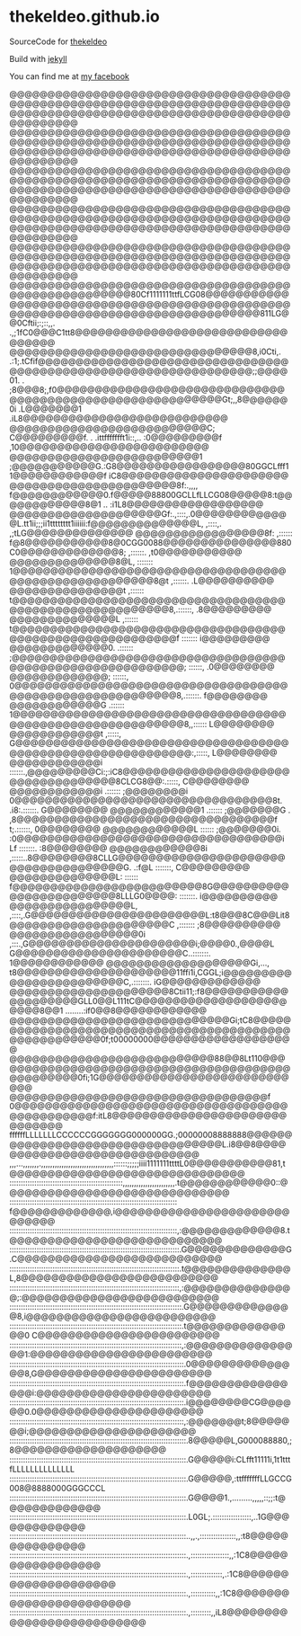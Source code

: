 # thekeldeo.github.io

SourceCode for [thekeldeo](https://thekeldeo.github.io)

Build with [jekyll](https://jekyllrb.com/)

You can find me at [my facebook](https://www.facebook.com/secret.i.cant.tell.5)

@@@@@@@@@@@@@@@@@@@@@@@@@@@@@@@@@@@@@@@@@@@@@@@@@@@@@@@@@@@@@@@@@@@@@@@@@@@@@@@@@@@@@@@@@@@@@@@@@@@@@@@@@@@@@@@@@@@@@@@@
@@@@@@@@@@@@@@@@@@@@@@@@@@@@@@@@@@@@@@@@@@@@@@@@@@@@@@@@@@@@@@@@@@@@@@@@@@@@@@@@@@@@@@@@@@@@@@@@@@@@@@@@@@@@@@@@@@@@@@@@
@@@@@@@@@@@@@@@@@@@@@@@@@@@@@@@@@@@@@@@@@@@@@@@@@@@@@@@@@@@@@@@@@@@@@@@@@@@@@@@@@@@@@@@@@@@@@@@@@@@@@@@@@@@@@@@@@@@@@@@@
@@@@@@@@@@@@@@@@@@@@@@@@@@@@@@@@@@@@@@@@@@@@@@@@@@@@@@@@@@@@@@@@@@@@@@@@@@@@@@@@@@@@@@@@@@@@@@@@@@@@@@@@@@@@@@@@@@@@@@@@
@@@@@@@@@@@@@@@@@@@@@@@@@@@@@@@@@@@@@@@@@@@@@@@@@@@@@@@@@@@@@@@@@@@@@@@@@@@@@@@@@@@@@@@@@@@@@@@@@@@@@@@@@@@@@@@@@@@@@@@@
@@@@@@@@@@@@@@@@@@@@@@@@@@@@@@@@@@@@@@@@@@@@@@@@@@@@@80Cf1111111ttfLCG08@@@@@@@@@@@@@@@@@@@@@@@@@@@@@@@@@@@@@@@@@@@@@@@@
@@@@@@@@@@@@@@@@@@@@@@@@@@@@@@@@@811LG@@0Cftii;:;::,,.                 .,;1fC0@@@C1tt8@@@@@@@@@@@@@@@@@@@@@@@@@@@@@@@@@@
@@@@@@@@@@@@@@@@@@@@@@@@@@@@@@@@8,i0Cti,.                                    .:1;.tCfif@@@@@@@@@@@@@@@@@@@@@@@@@@@@@@@@@
@@@@@@@@@@@@@@@@@@@@@@@@@@@@@@@@;;@@@@01. .                                     ;8@@@8;,f0@@@@@@@@@@@@@@@@@@@@@@@@@@@@@@
@@@@@@@@@@@@@@@@@@@@@@@@@@@@Gt;,,8@@@@@@0i                                    .L@@@@@@@1 .iL8@@@@@@@@@@@@@@@@@@@@@@@@@@@
@@@@@@@@@@@@@@@@@@@@@@@@@@C;    C@@@@@@@@@f. . .ittffffffft1i::,..           :0@@@@@@@@@f   ,10@@@@@@@@@@@@@@@@@@@@@@@@@
@@@@@@@@@@@@@@@@@@@@@@@@@1     ;@@@@@@@@@@@G.:G8@@@@@@@@@@@@@@@@@80GGCLfff1 1@@@@@@@@@@@@f     iC8@@@@@@@@@@@@@@@@@@@@@@
@@@@@@@@@@@@@@@@@@@@@@8f:.,,,, f@@@@@@@@@@@@0.f@@@@@88800GCLLfLLCG08@@@@@8:t@@@@@@@@@@@@8@1  ..  :i1L8@@@@@@@@@@@@@@@@@@
@@@@@@@@@@@@@@@@@@@@Gf:.,::::,.0@@@@@@@@@@@@@L.tt1ii;;;ii1tttttttt1iiiiii:f@@@@@@@@@@@@@@L, ,::::,.  ,;tLG@@@@@@@@@@@@@@
@@@@@@@@@@@@@@@@@8f:  ,:::::: f@8@@@@@@@@@@@8@0CGG0088@@@@@@@@@@@@@@@880C0@@@@@@@@@@@@@8; ,::::::.        ,t0@@@@@@@@@@@
@@@@@@@@@@@@@@8@L,   ::::::: 1@@@@@@@@@@@@@@@@@@@@@@@@@@@@@@@@@@@@@@@@@@@@@@@@@@@@@@@8@t ,::::::.           .L@@@@@@@@@@
@@@@@@@@@@@@@@@t    ,:::::: t@@@@@@@@@@@@@@@@@@@@@@@@@@@@@@@@@@@@@@@@@@@@@@@@@@@@@@@@@8,.::::::,             .8@@@@@@@@@
@@@@@@@@@@@@@@L    ,:::::: t@@@@@@@@@@@@@@@@@@@@@@@@@@@@@@@@@@@@@@@@@@@@@@@@@@@@@@@@@@f :::::::               i@@@@@@@@@
@@@@@@@@@@@@@0.   .:::::: ;@@@@@@@@@@@@@@@@@@@@@@@@@@@@@@@@@@@@@@@@@@@@@@@@@@@@@@@@@@@; ::::::,               .0@@@@@@@@
@@@@@@@@@@@@@;    ::::::, 0@@@@@@@@@@@@@@@@@@@@@@@@@@@@@@@@@@@@@@@@@@@@@@@@@@@@@@@@@@8,.::::::.                f@@@@@@@@
@@@@@@@@@@@@G    .:::::: 1@@@@@@@@@@@@@@@@@@@@@@@@@@@@@@@@@@@@@@@@@@@@@@@@@@@@@@@@@@@8,,::::::                 L@@@@@@@@
@@@@@@@@@@@@t    ,:::::, G@@@@@@@@@@@@@@@@@@@@@@@@@@@@@@@@@@@@@@@@@@@@@@@@@@@@@@@@@@@@:,:::::,                 L@@@@@@@@
@@@@@@@@@@@@i    ::::::.,@@@@@@@@@Ci:;:iC8@@@@@@@@@@@@@@@@@@@@@@@@@@@@@@@@@@@@8CLCG8@@:.:::::,                 C@@@@@@@@
@@@@@@@@@@@@i   .:::::: ;@@@@@@@@i       0@@@@@@@@@@@@@@@@@@@@@@@@@@@@@@@@@@8t.    .i8:.::::::.                G@@@@@@@@
@@@@@@@@@@@@1   .:::::: ;@@@@@@@G     . ,8@@@@@@@@@@@@@@@@@@@@@@@@@@@@@@@@@@f        t;.::::::,                0@@@@@@@@
@@@@@@@@@@@@L    :::::: ;@@@@@@@0i.    :0@@@@@@@@@@@@@@@@@@@@@@@@@@@@@@@@@@@i        Lf :::::::.              :8@@@@@@@@
@@@@@@@@@@@@8i   ,:::::..8@@@@@@@@8CLLG@@@@@@@@@@@@@@@@@@@@@@@@@@@@@@@@@@@@@G.    .:f@L :::::::,              C@@@@@@@@@
@@@@@@@@@@@@@@L:  :::::: f@@@@@@@@@@@@@@@@@@@@@@@@@8G@@@@@@@@@@@@@@@@@@@@@@@@8LLLG0@@@@: :::::::.            i@@@@@@@@@@
@@@@@@@@@@@@@@@@L, ,::::,.G@@@@@@@@@@@@@@@@@@@@@@@L:t8@@@8C@@@Lit8@@@@@@@@@@@@@@@@@@@@@C ,:::::::           ;8@@@@@@@@@@
@@@@@@@@@@@@@@@@@0i  ,:::.,G@@@@@@@@@@@@@@@@@@@@@@i;@@@@0.,@@@@L G@@@@@@@@@@@@@@@@@@@@@@C..:::::::.        1@@@@@@@@@@@@
@@@@@@@@@@@@@@@@@@@Gi,...,  t8@@@@@@@@@@@@@@@@@@@@@11ffi1i,CGGL;i@@@@@@@@@@@@@@@@@@@@@@@@C,.:::::::.     iG@@@@@@@@@@@@@
@@@@@@@@@@@@@@@@@@@@@8Ctii11;:f8@@@@@@@@@@@@@@@@@@@@GLL0@@L111tC@@@@@@@@@@@@@@@@@@@@@@@@8@@1 ........:if0@@8@@@@@@@@@@@@
@@@@@@@@@@@@@@@@@@@@@@@@@@@@@Gi;tC8@@@@@@@@@@@@@@@@@@@@@@@@@@@@@@@@@@@@@@@@@@@@@@@@@@@@@@0f;t00000000@@@@@@@@@@@@@@@@@@@
@@@@@@@@@@@@@@@@@@@@@@@@@@@88@@8Lt110@@@@@@@@@@@@@@@@@@@@@@@@@@@@@@@@@@@@@@@@@@@@@@@@@0fi;1G@@@@@@@@@@@@@@@@@@@@@@@@@@@@
@@@@@@@@@@@@@@@@@@@@@@@@@@@@@@@@@@f 0@@@@@@@@@@@@@@@@@@@@@@@@@@@@@@@@@@@@@@@@@@@@@@@f:itL8@@@@@@@@@@@@@@@@@@@@@@@@@@@@@@
ffffffLLLLLLLCCCCCCGGGGGGG000000GG.;00000008888888@@@@@@@@@@@@@@@@@@@@@@@@@@@@@@@@@@L.i8@@8@@@@@@@@@@@@@@@@@@@@@@@@@@@@@
,,,...,,,,,,,.,,,,,,,,,,,,,,,,,,,,,,,,,,,,,,,,::::::;;;;;iiii1111111ttttL0@@@@@@@@@@@81,t@@@@@@@@@@@@@@@@@@@@@@@@@@@@@@@
::::::::::::::::::::::::::::::::::::::::::::::::::,,,,,,,,,,,,,,,,,,,,,,,.t@@@@@@@@@@@@0::@@@@@@@@@@@@@@@@@@@@@@@@@@@@@@
:::::::::::::::::::::::::::::::::::::::::::::::::::::::::::::::::::::::::: f@@@@@@@@@@@@@,i@@@@@@@@@@@@@@@@@@@@@@@@@@@@@
::::::::::::::::::::::::::::::::::::::::::::::::::::::::::::::::::::::::::,:@@@@@@@@@@@@@8.t@@@@@@@@@@@@@@@@@@@@@@@@@@@@
:::::::::::::::::::::::::::::::::::::::::::::::::::::::::::::::::::::::::::.G@@@@@@@@@@@@@G.C@@@@@@@@@@@@@@@@@@@@@@@@@@@
:::::::::::::::::::::::::::::::::::::::::::::::::::::::::::::::::::::::::::.t@@@@@@@@@@@@@@L,8@@@@@@@@@@@@@@@@@@@@@@@@@@
:::::::::::::::::::::::::::::::::::::::::::::::::::::::::::::::::::::::::::,:@@@@@@@@@@@@@@@;:@@@@@@@@@@@@@@@@@@@@@@@@@@
::::::::::::::::::::::::::::::::::::::::::::::::::::::::::::::::::::::::::::.G@@@@@@@@@@@@@@8,i@@@@@@@@@@@@@@@@@@@@@@@@@
::::::::::::::::::::::::::::::::::::::::::::::::::::::::::::::::::::::::::::.t@@@@@@@@@@@@@@@0 C@@@@@@@@@@@@@@@@@@@@@@@@
::::::::::::::::::::::::::::::::::::::::::::::::::::::::::::::::::::::::::::,:@@@@@@@@@@@@@@@@1:@@@@@@@@@@@@@@@@@@@@@@@@
:::::::::::::::::::::::::::::::::::::::::::::::::::::::::::::::::::::::::::::.0@@@@@@@@@@@@@@@8,G@@@@@@@@@@@@@@@@@@@@@@@
:::::::::::::::::::::::::::::::::::::::::::::::::::::::::::::::::::::::::::::.f@@@@@@@@@@@@@@@@i:@@@@@@@@@@@@@@@@@@@@@@@
:::::::::::::::::::::::::::::::::::::::::::::::::::::::::::::::::::::::::::::.i@@@@@@@@CG@@@@@@0.0@@@@@@@@@@@@@@@@@@@@@@
:::::::::::::::::::::::::::::::::::::::::::::::::::::::::::::::::::::::::::::,:@@@@@@@t;8@@@@@@@i;@@@@@@@@@@@@@@@@@@@@@@
::::::::::::::::::::::::::::::::::::::::::::::::::::::::::::::::::::::::::::::.8@@@@@L,G000088880,;8@@@@@@@@@@@@@@@@@@@@
::::::::::::::::::::::::::::::::::::::::::::::::::::::::::::::::::::::::::::::.G@@@@@i:CLfft11111i,1t1tttfLLLLLLLLLLLLLL
::::::::::::::::::::::::::::::::::::::::::::::::::::::::::::::::::::::::::::::.G@@@@@,:ttfffffffLLGCCG008@8888000GGGCCCL
::::::::::::::::::::::::::::::::::::::::::::::::::::::::::::::::::::::::::::::.G@@@@1.,.........,,,,,::;;:t@@@@@@@@@@@@@
::::::::::::::::::::::::::::::::::::::::::::::::::::::::::::::::::::::::::::::.L0GL;.:::::::::::::::::,..1G@@@@@@@@@@@@@
::::::::::::::::::::::::::::::::::::::::::::::::::::::::::::::::::::::::::::::..,,.,::::::::::::::::,,:t8@@@@@@@@@@@@@@@
::::::::::::::::::::::::::::::::::::::::::::::::::::::::::::::::::::::::::::::.,:::::::::::::::::,,:1C8@@@@@@@@@@@@@@@@@
::::::::::::::::::::::::::::::::::::::::::::::::::::::::::::::::::::::::::::::.,::::::::::::::,.:1C8@@@@@@@@@@@@@@@@@@@@
::::::::::::::::::::::::::::::::::::::::::::::::::::::::::::::::::::::::::::::.,:::::::::::,,:1C8@@@@@@@@@@@@@@@@@@@@@@@
::::::::::::::::::::::::::::::::::::::::::::::::::::::::::::::::::::::::::::::.,:::::::::,,iL8@@@@@@@@@@@@@@@@@@@@@@@@@@
